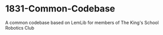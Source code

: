 # 1831-Common-Codebase
A common codebase based on LemLib for members of The King's School Robotics Club
